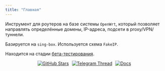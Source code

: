 ```yaml
---
title: "Главная"
---
```


Инструмент для роутеров на базе системы `OpenWrt`, который позволяет направлять определённые домены, IP-адреса, подсети в proxy/VPN/туннели.

Базируется на `sing-box`. Используется схема `FakeIP`.

Находится на стадии [бета-тестирования](https://ru.wikipedia.org/wiki/Бета-тестирование).

<div style="display: flex; justify-content: center; margin-top: 10px;">
  <div style="display: flex; gap: 10px; align-items: center;">
    <a href="https://github.com/itdoginfo/podkop">
      <img src="https://img.shields.io/github/stars/itdoginfo/podkop" alt="GitHub Stars">
    </a>
    <a href="https://t.me/itdogchat/81758">
      <img src="https://img.shields.io/badge/Telegram-чат-blue" alt="Telegram Thread">
    </a>
    <a href="/docs">
      <img src="https://img.shields.io/badge/Документация-red" alt="Docs">
    </a>
  </div>
</div>

